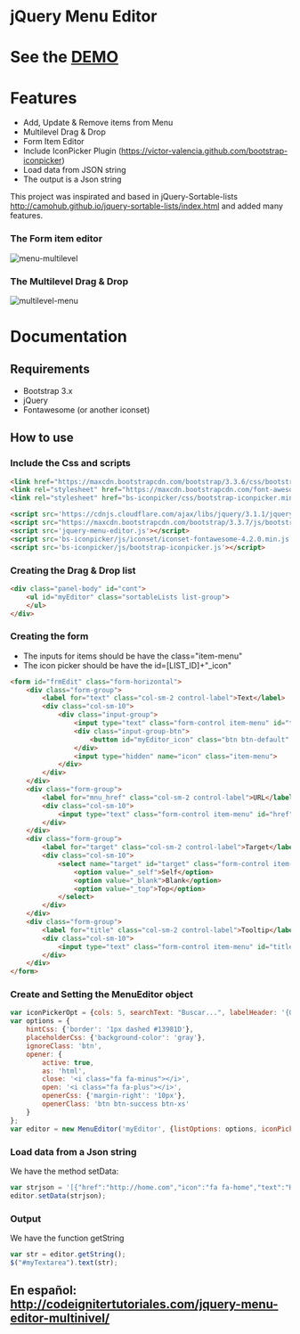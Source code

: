 # jQuery Menu Editor
# See the [DEMO](http://codeignitertutoriales.com/demos/jqmenueditor/)
# Features
* Add, Update & Remove items from Menu
* Multilevel Drag & Drop
* Form Item Editor
* Include IconPicker Plugin (https://victor-valencia.github.com/bootstrap-iconpicker)
* Load data from JSON string 
* The output is a Json string

This project was inspirated and based in jQuery-Sortable-lists http://camohub.github.io/jquery-sortable-lists/index.html and added many features.

### The Form item editor
![menu-multilevel](http://codeignitertutoriales.com/wp-content/uploads/2017/01/jquery-menu-editor-form.jpg)
### The Multilevel Drag & Drop
![multilevel-menu](http://codeignitertutoriales.com/wp-content/uploads/2017/01/jquery-menu-editor-dragdrop.jpg)

# Documentation

## Requirements
* Bootstrap 3.x
* jQuery
* Fontawesome (or another iconset)

## How to use
### Include the Css and scripts
```html
<link href="https://maxcdn.bootstrapcdn.com/bootstrap/3.3.6/css/bootstrap.min.css" rel="stylesheet">
<link rel="stylesheet" href="https://maxcdn.bootstrapcdn.com/font-awesome/4.2.0/css/font-awesome.min.css">
<link rel="stylesheet" href="bs-iconpicker/css/bootstrap-iconpicker.min.css">

<script src='https://cdnjs.cloudflare.com/ajax/libs/jquery/3.1.1/jquery.min.js'></script>
<script src="https://maxcdn.bootstrapcdn.com/bootstrap/3.3.7/js/bootstrap.min.js" integrity="sha384-Tc5IQib027qvyjSMfHjOMaLkfuWVxZxUPnCJA7l2mCWNIpG9mGCD8wGNIcPD7Txa" crossorigin="anonymous"></script>
<script src='jquery-menu-editor.js'></script>
<script src='bs-iconpicker/js/iconset/iconset-fontawesome-4.2.0.min.js'></script>
<script src='bs-iconpicker/js/bootstrap-iconpicker.js'></script>
```

### Creating the Drag & Drop list
```html
<div class="panel-body" id="cont">
    <ul id="myEditor" class="sortableLists list-group">
    </ul>
</div>
```
### Creating the form
* The inputs for items should be have the class="item-menu"
* The icon picker should be have the id=[LIST_ID]+"_icon"
```html
<form id="frmEdit" class="form-horizontal">
    <div class="form-group">
        <label for="text" class="col-sm-2 control-label">Text</label>
        <div class="col-sm-10">
            <div class="input-group">
                <input type="text" class="form-control item-menu" id="text" name="text" placeholder="Text">
                <div class="input-group-btn">
                    <button id="myEditor_icon" class="btn btn-default" data-iconset="fontawesome" data-icon="" type="button"></button>
                </div>
                <input type="hidden" name="icon" class="item-menu">
            </div>
        </div>
    </div>
    <div class="form-group">
        <label for="mnu_href" class="col-sm-2 control-label">URL</label>
        <div class="col-sm-10">
            <input type="text" class="form-control item-menu" id="href" name="href" placeholder="URL">
        </div>
    </div>
    <div class="form-group">
        <label for="target" class="col-sm-2 control-label">Target</label>
        <div class="col-sm-10">
            <select name="target" id="target" class="form-control item-menu">
                <option value="_self">Self</option>
                <option value="_blank">Blank</option>
                <option value="_top">Top</option>
            </select>
        </div>
    </div>
    <div class="form-group">
        <label for="title" class="col-sm-2 control-label">Tooltip</label>
        <div class="col-sm-10">
            <input type="text" class="form-control item-menu" id="title" name="title" placeholder="Text">
        </div>
    </div>
</form>
```

### Create and Setting the MenuEditor object
```javascript
var iconPickerOpt = {cols: 5, searchText: "Buscar...", labelHeader: '{0} de {1} Pags.', footer: false};
var options = {
    hintCss: {'border': '1px dashed #13981D'},
    placeholderCss: {'background-color': 'gray'},
    ignoreClass: 'btn',
    opener: {
        active: true,
        as: 'html',
        close: '<i class="fa fa-minus"></i>',
        open: '<i class="fa fa-plus"></i>',
        openerCss: {'margin-right': '10px'},
        openerClass: 'btn btn-success btn-xs'
    }
};
var editor = new MenuEditor('myEditor', {listOptions: options, iconPicker: iconPickerOpt, labelEdit: 'Edit', labelRemove: 'Remove'});
```

### Load data from a Json string
We have the method setData:
```javascript
var strjson = '[{"href":"http://home.com","icon":"fa fa-home","text":"Home"},{"icon":"fa fa-bar-chart-o","text":"Opcion2"},{"icon":"fa fa-cloud-upload","text":"Opcion3"},{"icon":"fa fa-crop","text":"Opcion4"},{"icon":"fa fa-flask","text":"Opcion5"},{"icon":"fa fa-search","text":"Opcion7","children":[{"icon":"fa fa-plug","text":"Opcion7-1","children":[{"icon":"fa fa-filter","text":"Opcion7-2","children":[{"icon":"fa fa-map-marker","text":"Opcion6"}]}]}]}]';
editor.setData(strjson);
```
### Output
We have the function getString
```javascript
var str = editor.getString();
$("#myTextarea").text(str);
```

## En español: http://codeignitertutoriales.com/jquery-menu-editor-multinivel/
